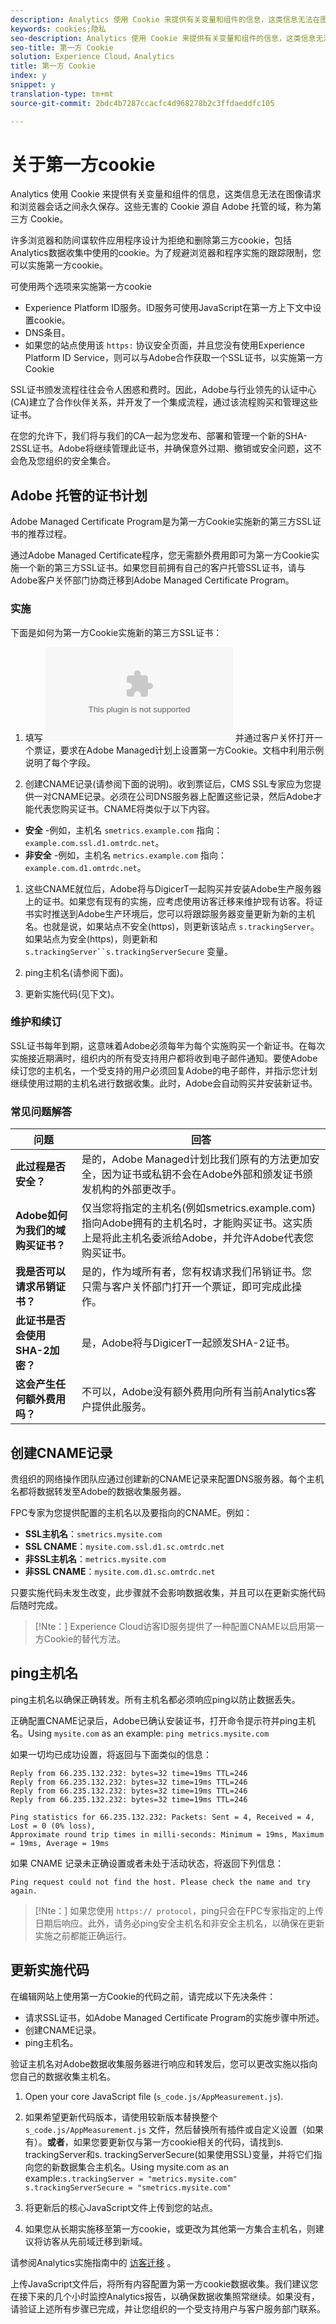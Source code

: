 ```yaml
---
description: Analytics 使用 Cookie 来提供有关变量和组件的信息，这类信息无法在图像请求和浏览器会话之间永久保存。
keywords: cookies;隐私
seo-description: Analytics 使用 Cookie 来提供有关变量和组件的信息，这类信息无法在图像请求和浏览器会话之间永久保存。
seo-title: 第一方 Cookie
solution: Experience Cloud，Analytics
title: 第一方 Cookie
index: y
snippet: y
translation-type: tm+mt
source-git-commit: 2bdc4b7287ccacfc4d968278b2c3ffdaeddfc105

---
```



# 关于第一方cookie

Analytics 使用 Cookie 来提供有关变量和组件的信息，这类信息无法在图像请求和浏览器会话之间永久保存。这些无害的 Cookie 源自 Adobe 托管的域，称为第三方 Cookie。

许多浏览器和防间谍软件应用程序设计为拒绝和删除第三方cookie，包括Analytics数据收集中使用的cookie。为了规避浏览器和程序实施的跟踪限制，您可以实施第一方cookie。

可使用两个选项来实施第一方cookie

* Experience Platform ID服务。ID服务可使用JavaScript在第一方上下文中设置cookie。
* DNS条目。
* 如果您的站点使用该 `https:` 协议安全页面，并且您没有使用Experience Platform ID Service，则可以与Adobe合作获取一个SSL证书，以实施第一方Cookie

SSL证书颁发流程往往会令人困惑和费时。因此，Adobe与行业领先的认证中心(CA)建立了合作伙伴关系，并开发了一个集成流程，通过该流程购买和管理这些证书。

在您的允许下，我们将与我们的CA一起为您发布、部署和管理一个新的SHA-2SSL证书。Adobe将继续管理此证书，并确保意外过期、撤销或安全问题，这不会危及您组织的安全集合。

## Adobe 托管的证书计划

Adobe Managed Certificate Program是为第一方Cookie实施新的第三方SSL证书的推荐过程。

通过Adobe Managed Certificate程序，您无需额外费用即可为第一方Cookie实施一个新的第三方SSL证书。如果您目前拥有自己的客户托管SSL证书，请与Adobe客户关怀部门协商迁移到Adobe Managed Certificate Program。

### 实施

下面是如何为第一方Cookie实施新的第三方SSL证书：

1. 填写 ![申请表](assets/FPC_Request_Form.xlsx) 并通过客户关怀打开一个票证，要求在Adobe Managed计划上设置第一方Cookie。文档中利用示例说明了每个字段。

1. 创建CNAME记录(请参阅下面的说明)。收到票证后，CMS SSL专家应为您提供一对CNAME记录。必须在公司DNS服务器上配置这些记录，然后Adobe才能代表您购买证书。CNAME将类似于以下内容。

* **安全** -例如，主机名 `smetrics.example.com` 指向： `example.com.ssl.d1.omtrdc.net`。
* **非安全** -例如，主机名 `metrics.example.com` 指向： `example.com.d1.omtrdc.net`。

1. 这些CNAME就位后，Adobe将与DigicerT一起购买并安装Adobe生产服务器上的证书。如果您有现有的实施，应考虑使用访客迁移来维护现有访客。将证书实时推送到Adobe生产环境后，您可以将跟踪服务器变量更新为新的主机名。也就是说，如果站点不安全(https)，则更新该站点 `s.trackingServer`。如果站点为安全(https)，则更新和 `s.trackingServer``s.trackingServerSecure` 变量。

1. ping主机名(请参阅下面)。

1. 更新实施代码(见下文)。

### 维护和续订

SSL证书每年到期，这意味着Adobe必须每年为每个实施购买一个新证书。在每次实施接近期满时，组织内的所有受支持用户都将收到电子邮件通知。要使Adobe续订您的主机名，一个受支持的用户必须回复Adobe的电子邮件，并指示您计划继续使用过期的主机名进行数据收集。此时，Adobe会自动购买并安装新证书。

### 常见问题解答

| 问题 | 回答 |
|---|---|
| **此过程是否安全？** | 是的，Adobe Managed计划比我们原有的方法更加安全，因为证书或私钥不会在Adobe外部和颁发证书颁发机构的外部更改手。 |
| **Adobe如何为我们的域购买证书？** | 仅当您将指定的主机名(例如smetrics.example.com)指向Adobe拥有的主机名时，才能购买证书。这实质上是将此主机名委派给Adobe，并允许Adobe代表您购买证书。 |
| **我是否可以请求吊销证书？** | 是的，作为域所有者，您有权请求我们吊销证书。您只需与客户关怀部门打开一个票证，即可完成此操作。 |
| **此证书是否会使用SHA-2加密？** | 是，Adobe将与DigicerT一起颁发SHA-2证书。 |
| **这会产生任何额外费用吗？** | 不可以，Adobe没有额外费用向所有当前Analytics客户提供此服务。 |

## 创建CNAME记录

贵组织的网络操作团队应通过创建新的CNAME记录来配置DNS服务器。每个主机名都将数据转发至Adobe的数据收集服务器。

FPC专家为您提供配置的主机名以及要指向的CNAME。例如：

* **SSL主机名**：`smetrics.mysite.com`
* **SSL CNAME**：`mysite.com.ssl.d1.sc.omtrdc.net`
* **非SSL主机名**：`metrics.mysite.com`
* **非SSL CNAME**：`mysite.com.d1.sc.omtrdc.net`

只要实施代码未发生改变，此步骤就不会影响数据收集，并且可以在更新实施代码后随时完成。

>[!Nte：] Experience Cloud访客ID服务提供了一种配置CNAME以启用第一方Cookie的替代方法。

## ping主机名

ping主机名以确保正确转发。所有主机名都必须响应ping以防止数据丢失。

正确配置CNAME记录后，Adobe已确认安装证书，打开命令提示符并ping主机名。Using `mysite.com` as an example: `ping metrics.mysite.com`

如果一切均已成功设置，将返回与下面类似的信息：

```Pinging mysite.com.112.2o7.net [66.235.132.232] with 32 bytes of data:
Reply from 66.235.132.232: bytes=32 time=19ms TTL=246
Reply from 66.235.132.232: bytes=32 time=19ms TTL=246
Reply from 66.235.132.232: bytes=32 time=19ms TTL=246
Reply from 66.235.132.232: bytes=32 time=19ms TTL=246

Ping statistics for 66.235.132.232: Packets: Sent = 4, Received = 4, Lost = 0 (0% loss),
Approximate round trip times in milli-seconds: Minimum = 19ms, Maximum = 19ms, Average = 19ms
```

如果 CNAME 记录未正确设置或者未处于活动状态，将返回下列信息：

`Ping request could not find the host. Please check the name and try again.`

>[!Nte：] 如果您使用 `https:// protocol`，ping只会在FPC专家指定的上传日期后响应。此外，请务必ping安全主机名和非安全主机名，以确保在更新实施之前都能正确运行。

## 更新实施代码

在编辑网站上使用第一方Cookie的代码之前，请完成以下先决条件：

* 请求SSL证书，如Adobe Managed Certificate Program的实施步骤中所述。
* 创建CNAME记录。
* ping主机名。

验证主机名对Adobe数据收集服务器进行响应和转发后，您可以更改实施以指向您自己的数据收集主机名。

1. Open your core JavaScript file (`s_code.js/AppMeasurement.js`).
1. 如果希望更新代码版本，请使用较新版本替换整个`s_code.js/AppMeasurement.js`   文件，然后替换所有插件或自定义设置（如果有）。**或者**，如果您要更新仅与第一方cookie相关的代码，请找到s. trackingServer和s. trackingServerSecure(如果使用SSL)变量，并将它们指向您的新数据集合主机名。Using mysite.com as an example:`s.trackingServer = "metrics.mysite.com"` `s.trackingServerSecure = "smetrics.mysite.com"`

1. 将更新后的核心JavaScript文件上传到您的站点。
1. 如果您从长期实施移至第一方cookie，或更改为其他第一方集合主机名，则建议将访客从先前域迁移到新域。

请参阅Analytics实施指南中的 [访客迁移](https://docs.adobe.com/help/en/analytics/implementation/javascript-implementation/visitor-migration.html) 。

上传JavaScript文件后，将所有内容配置为第一方cookie数据收集。我们建议您在接下来的几个小时监控Analytics报告，以确保数据收集照常继续。如果没有，请验证上述所有步骤已完成，并让您组织的一个受支持用户与客户服务部门联系。
